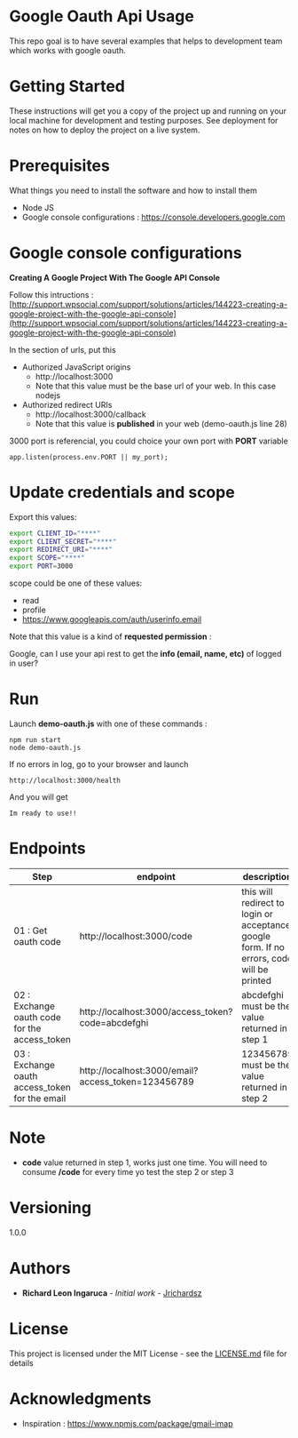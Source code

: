 # Google Oauth Api Usage

This repo goal is to have several examples that helps to development team which works with google oauth.


# Getting Started

These instructions will get you a copy of the project up and running on your local machine for development and testing purposes. See deployment for notes on how to deploy the project on a live system.

# Prerequisites

What things you need to install the software and how to install them

- Node JS
- Google console configurations :   https://console.developers.google.com

# Google console configurations

**Creating A Google Project With The Google API Console**

Follow this intructions : [http://support.wpsocial.com/support/solutions/articles/144223-creating-a-google-project-with-the-google-api-console](http://support.wpsocial.com/support/solutions/articles/144223-creating-a-google-project-with-the-google-api-console)

In the section of urls, put this

-  Authorized JavaScript origins
    - http://localhost:3000
    - Note that this value must be the base url of your web. In this case nodejs
-  Authorized redirect URIs
    - http://localhost:3000/callback
    - Note that this value is **published** in your web (demo-oauth.js line 28)

3000 port is referencial, you could choice your own port with **PORT** variable

```
app.listen(process.env.PORT || my_port);
```

# Update credentials and scope

Export this values:

```sh
export CLIENT_ID="****"
export CLIENT_SECRET="****"
export REDIRECT_URI="****"
export SCOPE="****"
export PORT=3000
```

scope could be one of these values:

- read
- profile
- https://www.googleapis.com/auth/userinfo.email

Note that this value is a kind of **requested permission** : 

Google, can I use your api rest to get the **info (email, name, etc)** of logged in user?

# Run

Launch **demo-oauth.js** with one of these commands :

```
npm run start
node demo-oauth.js
```

If no errors in log, go to your browser and launch
```
http://localhost:3000/health
```

And you will get

```
Im ready to use!!
```

# Endpoints

| Step         | endpoint  |	description  |
| ------------- | -----| -----|
| 01 : Get oauth code | http://localhost:3000/code |  this will redirect to login or acceptance google form. If no errors, code will be printed
| 02 : Exchange oauth code for the access_token     | http://localhost:3000/access_token?code=abcdefghi |  abcdefghi must be the value returned in step 1
| 03 : Exchange oauth access_token for the email  | http://localhost:3000/email?access_token=123456789 |  123456789 must be the value returned in step 2


# Note

- **code** value returned in step 1, works just one time. You will need to consume **/code** for every time yo test the step 2 or step 3


# Versioning

1.0.0

# Authors

* **Richard Leon Ingaruca** - *Initial work* - [Jrichardsz](http://jrichardsz.github.io)


# License

This project is licensed under the MIT License - see the [LICENSE.md](LICENSE.md) file for details

# Acknowledgments

* Inspiration :  https://www.npmjs.com/package/gmail-imap

